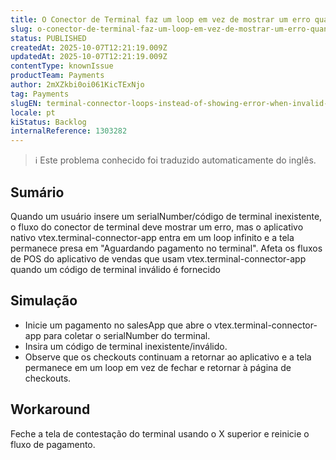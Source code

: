 ```yaml
---
title: O Conector de Terminal faz um loop em vez de mostrar um erro quando um código de terminal inválido é inserido (Sales App POS)
slug: o-conector-de-terminal-faz-um-loop-em-vez-de-mostrar-um-erro-quando-um-codigo-de-terminal-invalido-e-inserido-sales-app-pos
status: PUBLISHED
createdAt: 2025-10-07T12:21:19.009Z
updatedAt: 2025-10-07T12:21:19.009Z
contentType: knownIssue
productTeam: Payments
author: 2mXZkbi0oi061KicTExNjo
tag: Payments
slugEN: terminal-connector-loops-instead-of-showing-error-when-invalid-terminal-code-is-entered-sales-app-pos
locale: pt
kiStatus: Backlog
internalReference: 1303282
---
```


>ℹ️ Este problema conhecido foi traduzido automaticamente do inglês.

## Sumário


Quando um usuário insere um serialNumber/código de terminal inexistente, o fluxo do conector de terminal deve mostrar um erro, mas o aplicativo nativo vtex.terminal-connector-app entra em um loop infinito e a tela permanece presa em "Aguardando pagamento no terminal".
Afeta os fluxos de POS do aplicativo de vendas que usam vtex.terminal-connector-app quando um código de terminal inválido é fornecido
## Simulação



- Inicie um pagamento no salesApp que abre o vtex.terminal-connector-app para coletar o serialNumber do terminal.
- Insira um código de terminal inexistente/inválido.
- Observe que os checkouts continuam a retornar ao aplicativo e a tela permanece em um loop em vez de fechar e retornar à página de checkouts.


## Workaround


Feche a tela de contestação do terminal usando o X superior e reinicie o fluxo de pagamento.



